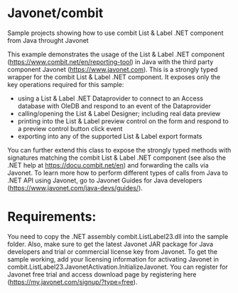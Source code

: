 # Javonet/combit
Sample projects showing how to use combit List &amp; Label .NET component from Java throught Javonet

This example demonstrates the usage of the List & Label .NET component (https://www.combit.net/en/reporting-tool) in Java with 
the third party component Javonet (https://www.javonet.com). This is a strongly typed wrapper for the 
combit List & Label .NET component. It exposes only the key operations required for this sample:
 
- using a List & Label .NET Dataprovider to connect to an Access database with OleDB and respond to an event of the Dataprovider
- calling/opening the List & Label Designer; including real data preview
- printing into the List & Label preview control on the form and respond to a preview control button click event
- exporting into any of the supported List & Label export formats
 
You can further extend this class to expose the strongly typed methods with signatures matching the 
combit List & Label .NET component (see also the .NET help at https://docu.combit.net/en) and forwarding
the calls via Javonet. To learn more how to perform different types of calls from Java to .NET API 
using Javonet, go to Javonet Guides for Java developers (https://www.javonet.com/java-devs/guides/).

# Requirements:
You need to copy the .NET assembly combit.ListLabel23.dll into the sample folder. Also, make sure to get the latest Javonet JAR package for Java developers and trial or commercial license key from Javonet. To get the sample working, add your licensing information for activating Javonet in combit.ListLabel23.JavonetActivation.InitializeJavonet. You can register for Javonet free trial and access download page by registering here (https://my.javonet.com/signup/?type=free).
